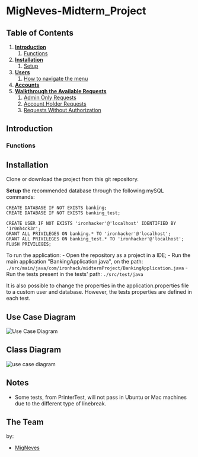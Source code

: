 # MigNeves-Midterm_Project

## Table of Contents

1. [**Introduction**](#Introduction)
    1. [Functions](#Functions)
2. [**Installation**](#Installation)
    1. [Setup](#Setup)
3. [**Users**](#Menu)
    1. [How to navigate the menu](#How-to-navigate-the-menu)
4. [**Accounts**](#Help-menu)
5. [**Walkthrough the Available Requests**](#Description-of-the-CRM-Components)
    1. [Admin Only Requests](#Lead)
    2. [Account Holder Requests](#Contact)
    3. [Requests Without Authorization](#SalesRep)

## Introduction



### Functions



## Installation

Clone or download the project from this git repository.

**Setup** the recommended database through the following mySQL commands:
```
CREATE DATABASE IF NOT EXISTS banking;
CREATE DATABASE IF NOT EXISTS banking_test;

CREATE USER IF NOT EXISTS 'ironhacker'@'localhost' IDENTIFIED BY '1r0nh4ck3r';
GRANT ALL PRIVILEGES ON banking.* TO 'ironhacker'@'localhost';
GRANT ALL PRIVILEGES ON banking_test.* TO 'ironhacker'@'localhost';
FLUSH PRIVILEGES;
```

To run the application:
    - Open the repository as a project in a IDE;
    - Run the main application "BankingApplication.java", on the path:
      `./src/main/java/com/ironhack/midtermProject/BankingApplication.java`
    - Run the tests present in the tests' path:
      `./src/test/java`

It is also possible to change the properties in the application.properties file to a custom user and database. However, the tests
properties are defined in each test.



## Use Case Diagram

![Use Case Diagram](https://user-images.githubusercontent.com/66126956/133005492-c50e2d46-3ceb-482f-8f9d-9accfb914a5d.png)

## Class Diagram

![use case diagram](https://user-images.githubusercontent.com/66126956/133005493-d86adb38-76d9-4151-8355-6e1dfa7322cd.png)


## Notes

- Some tests, from PrinterTest, will not pass in Ubuntu or Mac machines due to the different type of linebreak.

## The Team

by:  
- [MigNeves](https://github.com/MigNeves)
